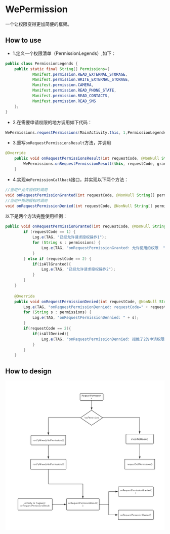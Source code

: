 # WePermission
一个让权限变得更加简便的框架。

## How to use

- 1.定义一个权限清单（PermissionLegends）,如下：

```java
public class PermissionLegends {
    public static final String[] Permissions={
            Manifest.permission.READ_EXTERNAL_STORAGE,
            Manifest.permission.WRITE_EXTERNAL_STORAGE,
            Manifest.permission.CAMERA,
            Manifest.permission.READ_PHONE_STATE,
            Manifest.permission.READ_CONTACTS,
            Manifest.permission.READ_SMS
    };
}
```

- 2.在需要申请权限的地方调用如下代码：

```java
WePermissions.requestPermissions(MainActivity.this, 1,PermissionLegends.Permissions);
```

- 3.重写`onRequestPermissionsResult`方法，并调用

```java
@Override
    public void onRequestPermissionsResult(int requestCode, @NonNull String[] permissions, @NonNull int[] grantResults) {
        WePermissions.onRequestPermissionResult(this, requestCode, grantResults, permissions);
    }
```

- 4.实现`WePermissionCallback`接口，并实现以下两个方法：

```java
//当用户允许授权时调用
void onRequestPermissionGranted(int requestCode, @NonNull String[] permissions, boolean isAllGranted);
//当用户拒绝授权时调用
void onRequestPermissionDenied(int requestCode, @NonNull String[] permissions,boolean isAllDenied);
```

以下是两个方法完整使用样例：

```java
public void onRequestPermissionGranted(int requestCode, @NonNull String[] permissions, boolean isAllGranted) {
        if (requestCode == 1) {
            Log.e(TAG, "已经允许请求授权操作1");
            for (String s : permissions) {
                Log.e(TAG, "onRequestPermissionGranted: 允许使用的权限  " + s);
            }
        } else if (requestCode == 2) {
            if(isAllGranted){
                Log.e(TAG, "已经允许请求授权操作2");
            }
        }
    }

    @Override
    public void onRequestPermissionDenied(int requestCode, @NonNull String[] permissions,boolean isAllDenied) {
        Log.e(TAG, "onRequestPermissionDennied: requestCode=" + requestCode);
        for (String s : permissions) {
            Log.e(TAG, "onRequestPermissionDennied: " + s);
        }
        if(requestCode == 2){
            if(isAllDenied){
                Log.e(TAG, "onRequestPermissionDennied: 拒绝了2的申请权限操作");
            }
        }
    }
```

## How to design

![流程图](https://github.com/splm/WePermission/blob/master/WePermission%E6%B5%81%E7%A8%8B%E5%9B%BE.png)
